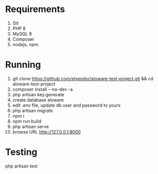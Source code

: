 # Requirements
1. Git
2. PHP 8
3. MySQL 8
3. Composer
4. nodejs, npm

# Running
1. git clone https://github.com/elvendor/aloware-test-project.git && cd aloware-test-project
2. composer install --no-dev -a
3. php artisan key:generate
4. create database aloware
5. edit .env file, update db user and password to yours
6. php artisan migrate
7. npm i
8. npm run build
9. php artisan serve
10. browse URL http://127.0.0.1:8000

# Testing
php artisan test
